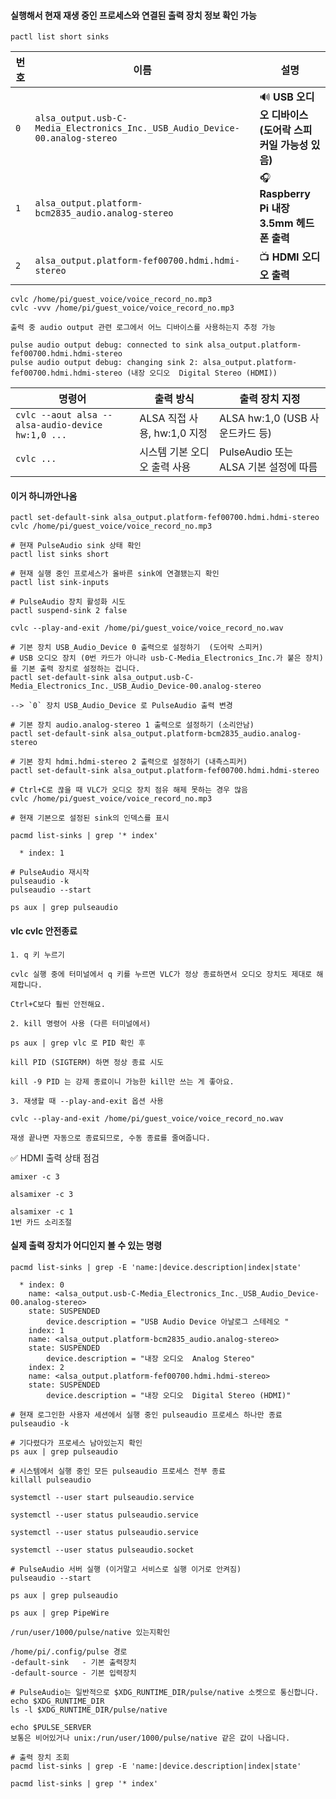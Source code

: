 #### 실행해서 현재 재생 중인 프로세스와 연결된 출력 장치 정보 확인 가능
```less
pactl list short sinks
```

| 번호  | 이름                                                                           | 설명                                    |
| --- | ---------------------------------------------------------------------------- | ------------------------------------- |
| `0` | `alsa_output.usb-C-Media_Electronics_Inc._USB_Audio_Device-00.analog-stereo` | 🔊 **USB 오디오 디바이스 (도어락 스피커일 가능성 있음)** |
| `1` | `alsa_output.platform-bcm2835_audio.analog-stereo`                           | 🎧 **Raspberry Pi 내장 3.5mm 헤드폰 출력**   |
| `2` | `alsa_output.platform-fef00700.hdmi.hdmi-stereo`                             | 📺 **HDMI 오디오 출력**                    |


```less
cvlc /home/pi/guest_voice/voice_record_no.mp3
cvlc -vvv /home/pi/guest_voice/voice_record_no.mp3

출력 중 audio output 관련 로그에서 어느 디바이스를 사용하는지 추정 가능
```
```less
pulse audio output debug: connected to sink alsa_output.platform-fef00700.hdmi.hdmi-stereo
pulse audio output debug: changing sink 2: alsa_output.platform-fef00700.hdmi.hdmi-stereo (내장 오디오  Digital Stereo (HDMI))
```

| 명령어                                               | 출력 방식                 | 출력 장치 지정                     |
| ------------------------------------------------- | --------------------- | ---------------------------- |
| `cvlc --aout alsa --alsa-audio-device hw:1,0 ...` | ALSA 직접 사용, hw:1,0 지정 | ALSA hw:1,0 (USB 사운드카드 등)    |
| `cvlc ...`                                        | 시스템 기본 오디오 출력 사용      | PulseAudio 또는 ALSA 기본 설정에 따름 |


#### 이거 하니까안나옴
```less
pactl set-default-sink alsa_output.platform-fef00700.hdmi.hdmi-stereo
cvlc /home/pi/guest_voice/voice_record_no.mp3
```
```less
# 현재 PulseAudio sink 상태 확인
pactl list sinks short

# 현재 실행 중인 프로세스가 올바른 sink에 연결됐는지 확인
pactl list sink-inputs

# PulseAudio 장치 활성화 시도
pactl suspend-sink 2 false
```

```less
cvlc --play-and-exit /home/pi/guest_voice/voice_record_no.wav

# 기본 장치 USB_Audio_Device 0 출력으로 설정하기  (도어락 스피커)
# USB 오디오 장치 (0번 카드가 아니라 usb-C-Media_Electronics_Inc.가 붙은 장치)를 기본 출력 장치로 설정하는 겁니다.
pactl set-default-sink alsa_output.usb-C-Media_Electronics_Inc._USB_Audio_Device-00.analog-stereo

--> `0` 장치 USB_Audio_Device 로 PulseAudio 출력 변경 

# 기본 장치 audio.analog-stereo 1 출력으로 설정하기 (소리안남)
pactl set-default-sink alsa_output.platform-bcm2835_audio.analog-stereo

# 기본 장치 hdmi.hdmi-stereo 2 출력으로 설정하기 (내측스피커)
pactl set-default-sink alsa_output.platform-fef00700.hdmi.hdmi-stereo

# Ctrl+C로 끊을 때 VLC가 오디오 장치 점유 해제 못하는 경우 많음
cvlc /home/pi/guest_voice/voice_record_no.mp3

# 현재 기본으로 설정된 sink의 인덱스를 표시

pacmd list-sinks | grep '* index'

  * index: 1

# PulseAudio 재시작
pulseaudio -k
pulseaudio --start

ps aux | grep pulseaudio
```

#### vlc cvlc 안전종료
```less
1. q 키 누르기

cvlc 실행 중에 터미널에서 q 키를 누르면 VLC가 정상 종료하면서 오디오 장치도 제대로 해제합니다.

Ctrl+C보다 훨씬 안전해요.
```

```less
2. kill 명령어 사용 (다른 터미널에서)

ps aux | grep vlc 로 PID 확인 후

kill PID (SIGTERM) 하면 정상 종료 시도

kill -9 PID 는 강제 종료이니 가능한 kill만 쓰는 게 좋아요.
```

```less
3. 재생할 때 --play-and-exit 옵션 사용

cvlc --play-and-exit /home/pi/guest_voice/voice_record_no.wav

재생 끝나면 자동으로 종료되므로, 수동 종료를 줄여줍니다.
```

✅ HDMI 출력 상태 점검
```less
amixer -c 3

alsamixer -c 3
```
```less
alsamixer -c 1
1번 카드 소리조절
```

#### 실제 출력 장치가 어디인지 볼 수 있는 명령
```less
pacmd list-sinks | grep -E 'name:|device.description|index|state'

  * index: 0
	name: <alsa_output.usb-C-Media_Electronics_Inc._USB_Audio_Device-00.analog-stereo>
	state: SUSPENDED
		device.description = "USB Audio Device 아날로그 스테레오 "
    index: 1
	name: <alsa_output.platform-bcm2835_audio.analog-stereo>
	state: SUSPENDED
		device.description = "내장 오디오  Analog Stereo"
    index: 2
	name: <alsa_output.platform-fef00700.hdmi.hdmi-stereo>
	state: SUSPENDED
		device.description = "내장 오디오  Digital Stereo (HDMI)"
```

```less
# 현재 로그인한 사용자 세션에서 실행 중인 pulseaudio 프로세스 하나만 종료
pulseaudio -k

# 기다렸다가 프로세스 남아있는지 확인
ps aux | grep pulseaudio

# 시스템에서 실행 중인 모든 pulseaudio 프로세스 전부 종료
killall pulseaudio
```

```less
systemctl --user start pulseaudio.service

systemctl --user status pulseaudio.service

systemctl --user status pulseaudio.service

systemctl --user status pulseaudio.socket

# PulseAudio 서버 실행 (이거말고 서비스로 실행 이거로 안켜짐)
pulseaudio --start

ps aux | grep pulseaudio

ps aux | grep PipeWire

/run/user/1000/pulse/native 있는지확인

/home/pi/.config/pulse 경로
-default-sink	- 기본 출력장치
-default-source	- 기본 입력장치

# PulseAudio는 일반적으로 $XDG_RUNTIME_DIR/pulse/native 소켓으로 통신합니다.
echo $XDG_RUNTIME_DIR
ls -l $XDG_RUNTIME_DIR/pulse/native

echo $PULSE_SERVER
보통은 비어있거나 unix:/run/user/1000/pulse/native 같은 값이 나옵니다.

# 출력 장치 조회
pacmd list-sinks | grep -E 'name:|device.description|index|state'

pacmd list-sinks | grep '* index'
```










